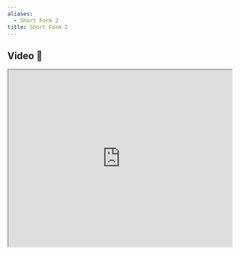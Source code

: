 ```yaml
---
aliases:
  - Short Form 2
title: Short Form 2
---
```


## Video 🎥

<iframe src="https://www.youtube.com/embed/Tmhs8Tj264E" width="100%" height="400"></iframe>

